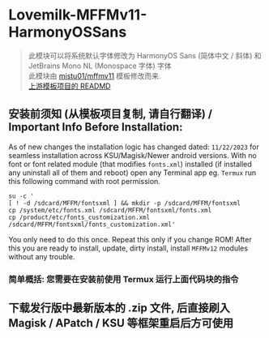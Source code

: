 # Lovemilk-MFFMv11-HarmonyOSSans
> 此模块可以将系统默认字体修改为 HarmonyOS Sans (简体中文 / 斜体) 和 JetBrains Mono NL (Monospace 字体) 字体 <br>
> 此模块由 [mistu01/mffmv11](https://github.com/mistu01/mffmv11) 模板修改而来. <br>
[上游模板项目的 READMD](./TEMPLATE-README.md)

## 安装前须知 (从模板项目复制, 请自行翻译) / Important Info Before Installation:
As of new changes the installation logic has changed dated: `11/22/2023` for seamless installation across KSU/Magisk/Newer android versions. With no font or font related module (that modifies `fonts.xml`) installed (if installed any uninstall all of them and reboot) open any Terminal app eg. `Termux` run this following command with root permission. 
```
su -c '
[ ! -d /sdcard/MFFM/fontsxml ] && mkdir -p /sdcard/MFFM/fontsxml
cp /system/etc/fonts.xml /sdcard/MFFM/fontsxml/fonts.xml
cp /product/etc/fonts_customization.xml /sdcard/MFFM/fontsxml/fonts_customization.xml'
```
You only need to do this once. Repeat this only if you change ROM! After this you are ready to install, update, dirty install, install `MFFMv12` modules without any trouble. 

### 简单概括: 您需要在安装前使用 Termux 运行上面代码块的指令

## 下载发行版中最新版本的 .zip 文件, 后直接刷入 Magisk / APatch / KSU 等框架重启后方可使用
